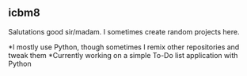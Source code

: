## icbm8

Salutations good sir/madam.
I sometimes create random projects here.

*I mostly use Python, though sometimes I remix other repositories and tweak them
*Currently working on a simple To-Do list application with Python



<!--
**icbm8/icbm8** is a ✨ _special_ ✨ repository because its `README.md` (this file) appears on your GitHub profile.

Here are some ideas to get you started:

- 🔭 I’m currently working on ...
- 🌱 I’m currently learning ...
- 👯 I’m looking to collaborate on ...
- 🤔 I’m looking for help with ...
- 💬 Ask me about ...
- 📫 How to reach me: ...
- 😄 Pronouns: ...
- ⚡ Fun fact: ...
-->
